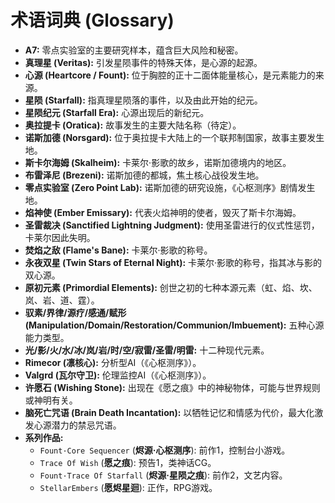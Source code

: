 # 术语词典 (Glossary)

-   **A7:** 零点实验室的主要研究样本，蕴含巨大风险和秘密。
-   **真理星 (Veritas):** 引发星陨事件的特殊天体，是心源的起源。
-   **心源 (Heartcore / Fount):** 位于胸腔的正十二面体能量核心，是元素能力的来源。
-   **星陨 (Starfall):** 指真理星陨落的事件，以及由此开始的纪元。
-   **星陨纪元 (Starfall Era):** 心源出现后的新纪元。
-   **奥拉提卡 (Oratica):** 故事发生的主要大陆名称（待定）。
-   **诺斯加德 (Norsgard):** 位于奥拉提卡大陆上的一个联邦制国家，故事主要发生地。
-   **斯卡尔海姆 (Skalheim):** 卡莱尔·影歌的故乡，诺斯加德境内的地区。
-   **布雷泽尼 (Brezeni):** 诺斯加德的都城，焦土核心战役发生地。
-   **零点实验室 (Zero Point Lab):** 诺斯加德的研究设施，《心枢测序》剧情发生地。
-   **焰神使 (Ember Emissary):** 代表火焰神明的使者，毁灭了斯卡尔海姆。
-   **圣雷裁决 (Sanctified Lightning Judgment):** 使用圣雷进行的仪式性惩罚，卡莱尔因此失明。
-   **焚焰之敌 (Flame's Bane):** 卡莱尔·影歌的称号。
-   **永夜双星 (Twin Stars of Eternal Night):** 卡莱尔·影歌的称号，指其冰与影的双心源。
-   **原初元素 (Primordial Elements):** 创世之初的七种本源元素（虹、焰、坎、岚、岩、道、霆）。
-   **驭素/界律/源疗/感通/赋形 (Manipulation/Domain/Restoration/Communion/Imbuement):** 五种心源能力类型。
-   **光/影/火/水/冰/岚/岩/时/空/寂雷/圣雷/明雷:** 十二种现代元素。
-   **Rimecor (凛核心):** 分析型AI（《心枢测序》）。
-   **Valgrd (瓦尔守卫):** 伦理监控AI（《心枢测序》）。
-   **许愿石 (Wishing Stone):** 出现在《愿之痕》中的神秘物体，可能与世界规则或神明有关。
-   **脑死亡咒语 (Brain Death Incantation):** 以牺牲记忆和情感为代价，最大化激发心源潜力的禁忌咒语。
-   **系列作品:**
    -   `Fount·Core Sequencer` (**烬源·心枢测序**): 前作1，控制台小游戏。
    -   `Trace Of Wish` (**愿之痕**): 预告1，类神话CG。
    -   `Fount·Trace Of Starfall` (**烬源·星陨之痕**): 前作2，文艺内容。
    -   `StellarEmbers` (**愿烬星迴**): 正作，RPG游戏。